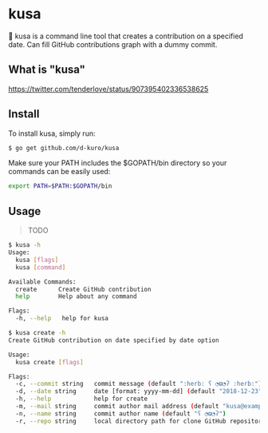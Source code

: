 # kusa

🌿 kusa is a command line tool that creates a contribution on a specified date.
Can fill GitHub contributions graph with a dummy commit.
 
## What is "kusa"

https://twitter.com/tenderlove/status/907395402336538625

## Install

To install kusa, simply run:

```bash
$ go get github.com/d-kuro/kusa
```

Make sure your PATH includes the $GOPATH/bin directory so your commands can be easily used:

```bash
export PATH=$PATH:$GOPATH/bin
```

## Usage

>TODO

```bash
$ kusa -h
Usage:
  kusa [flags]
  kusa [command]

Available Commands:
  create      Create GitHub contribution
  help        Help about any command

Flags:
  -h, --help   help for kusa
```

```bash
$ kusa create -h
Create GitHub contribution on date specified by date option

Usage:
  kusa create [flags]

Flags:
  -c, --commit string   commit message (default ":herb: ʕ ◔ϖ◔ʔ :herb:")
  -d, --date string     date [format: yyyy-mm-dd] (default "2018-12-23")
  -h, --help            help for create
  -m, --mail string     commit author mail address (default "kusa@example.com")
  -n, --name string     commit author name (default "ʕ ◔ϖ◔ʔ")
  -r, --repo string     local directory path for clone GitHub repository (required)
```
